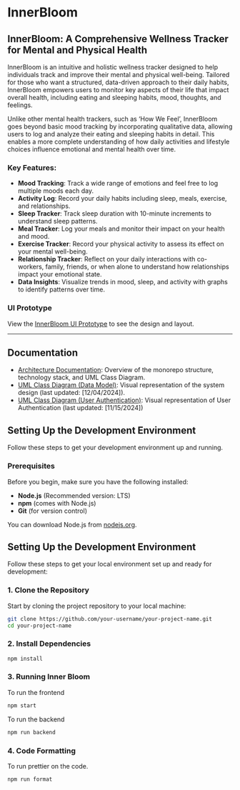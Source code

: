 # InnerBloom

## InnerBloom: A Comprehensive Wellness Tracker for Mental and Physical Health

InnerBloom is an intuitive and holistic wellness tracker designed to help individuals track and improve their mental and physical well-being. Tailored for those who want a structured, data-driven approach to their daily habits, InnerBloom empowers users to monitor key aspects of their life that impact overall health, including eating and sleeping habits, mood, thoughts, and feelings.

Unlike other mental health trackers, such as ‘How We Feel’, InnerBloom goes beyond basic mood tracking by incorporating qualitative data, allowing users to log and analyze their eating and sleeping habits in detail. This enables a more complete understanding of how daily activities and lifestyle choices influence emotional and mental health over time.


### Key Features:
- **Mood Tracking**: Track a wide range of emotions and feel free to log multiple moods each day.
- **Activity Log**: Record your daily habits including sleep, meals, exercise, and relationships.
- **Sleep Tracker**: Track sleep duration with 10-minute increments to understand sleep patterns.
- **Meal Tracker**: Log your meals and monitor their impact on your health and mood.
- **Exercise Tracker**: Record your physical activity to assess its effect on your mental well-being.
- **Relationship Tracker**: Reflect on your daily interactions with co-workers, family, friends, or when alone to understand how relationships impact your emotional state.
- **Data Insights**: Visualize trends in mood, sleep, and activity with graphs to identify patterns over time.

### UI Prototype

View the [InnerBloom UI Prototype](https://www.figma.com/design/i86zDoKPZDMtxl1lAKTZHX/Inner-Bloom-Mockup?node-id=0-1) to see the design and layout.

---

## Documentation

- [Architecture Documentation](docs/architecture.md): Overview of the monorepo structure, technology stack, and UML Class Diagram.
- [UML Class Diagram (Data Model)](docs/InnerBloom.drawio.png): Visual representation of the system design (last updated: [12/04/2024]).
- [UML Class Diagram (User Authentication)](docs/UserAuth.drawio.png): Visual representation of User Authentication (last updated: [11/15/2024])


## Setting Up the Development Environment

Follow these steps to get your development environment up and running.

### Prerequisites

Before you begin, make sure you have the following installed:

- **Node.js** (Recommended version: LTS)
- **npm** (comes with Node.js)
- **Git** (for version control)

You can download Node.js from [nodejs.org](https://nodejs.org/).

## Setting Up the Development Environment

Follow these steps to get your local environment set up and ready for development:

### 1. Clone the Repository

Start by cloning the project repository to your local machine:
```bash
git clone https://github.com/your-username/your-project-name.git
cd your-project-name
```

### 2. Install Dependencies
```bash
npm install
```

### 3. Running Inner Bloom
To run the frontend
```bash
npm start
```
To run the backend
```bash
npm run backend
```

### 4. Code Formatting
To run prettier on the code. 
```bash
npm run format
```

